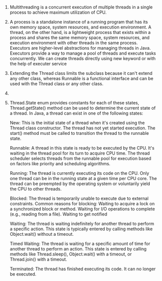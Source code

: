1. Multithreading is a concurrent execution of multiple threads in a single process 
   to achieve maximum utilization of CPU.
2. A process is a standalone instance of a running program that has its own memory space, system resources, and execution environment. 
   A thread, on the other hand, is a lightweight process that exists within a process and shares the same memory space, system resources, and execution environment with other threads in the same process.
   Executors are higher-level abstractions for managing threads in Java. Executors provide a way to manage a pool of threads and execute tasks concurrently.
   We can create threads directly using new keyword or with the help of executer service 
3. Extending the Thread class limits the subclass because it can't extend any other class,
   whereas Runnable is a functional interface and can be used with the Thread class or any other class.
4. 
5. Thread.State enum provides constants for each of these states, Thread.getState() method can be used to determine the current state of a thread.
   In Java, a thread can exist in one of the following states:

      
      New:
      This is the initial state of a thread when it's created using the Thread class constructor.
      The thread has not yet started execution.
      The start() method must be called to transition the thread to the runnable state.
      
      Runnable:
      A thread in this state is ready to be executed by the CPU.
      It's waiting in the thread pool for its turn to acquire CPU time.
      The thread scheduler selects threads from the runnable pool for execution based on factors like priority and scheduling algorithms.
      
      Running:
      The thread is currently executing its code on the CPU.
      Only one thread can be in the running state at a given time per CPU core.
      The thread can be preempted by the operating system or voluntarily yield the CPU to other threads.
      
      Blocked:
      The thread is temporarily unable to execute due to external constraints.
      Common reasons for blocking:
      Waiting to acquire a lock on a synchronized block or method.
      Waiting for I/O operations to complete (e.g., reading from a file).
      Waiting to get notified
      
      Waiting:
      The thread is waiting indefinitely for another thread to perform a specific action.
      This state is typically entered by calling methods like Object.wait() without a timeout.
      
      Timed Waiting:
      The thread is waiting for a specific amount of time for another thread to perform an action.
      This state is entered by calling methods like Thread.sleep(), Object.wait() with a timeout, or Thread.join() with a timeout.
      
      Terminated:
      The thread has finished executing its code.
      It can no longer be executed.